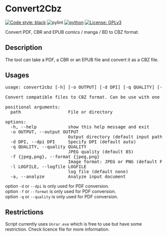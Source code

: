 # Convert2Cbz
[![Code style: black](https://img.shields.io/badge/code%20style-black-000000.svg)](https://github.com/psf/black)
![pylint]()
[![python](https://img.shields.io/badge/Python-3.12-3776AB.svg?style=flat&logo=python&logoColor=white)](https://www.python.org)
[![License: GPLv3](https://img.shields.io/badge/License-GPLv3-blue.svg)](https://www.gnu.org/licenses/gpl-3.0)

Convert PDF, CBR and EPUB comics / manga / BD to CBZ format.

## Description
The tool can take a PDF, a CBR or an EPUB file and convert it as a CBZ file.

## Usages
<pre>
usage: convert2cbz [-h] [-o OUTPUT] [-d DPI] [-q QUALITY] [-f {jpeg,png}] [-l LOGFILE] [-a] path

Convert compatible files to CBZ format. Can be use with one file argument or scan an entire directory.

positional arguments:
  path                  File or directory

options:
  -h, --help            show this help message and exit
  -o OUTPUT, --output OUTPUT
                        Output directory (default input path)
  -d DPI, --dpi DPI     Specify DPI (default auto)
  -q QUALITY, --quality QUALITY
                        JPEG quality (default 85)
  -f {jpeg,png}, --format {jpeg,png}
                        Image format: JPEG or PNG (default PNG)
  -l LOGFILE, --logfile LOGFILE
                        log file (default none)
  -a, --analyze         Analyze input document
</pre>

option `-d` or `--dpi` is only used for PDF conversion.\
option `-f` or `--format` is only used for PDF conversion.\
option `-q` or `--quality` is only used for PDF conversion.

## Restrictions
Script currently uses `Unrar.exe` which is free to use but have some restriction. Check licence file for more information.



